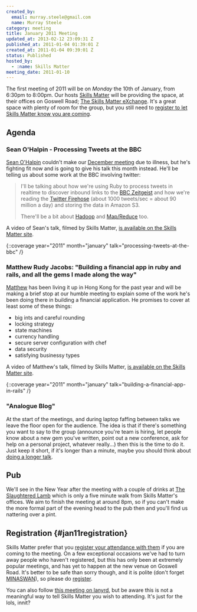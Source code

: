 ```yaml
---
created_by:
  email: murray.steele@gmail.com
  name: Murray Steele
category: meeting
title: January 2011 Meeting
updated_at: 2013-02-12 23:09:31 Z
published_at: 2011-01-04 01:39:01 Z
created_at: 2011-01-04 09:39:01 Z
status: Published
hosted_by:
  - :name: Skills Matter
meeting_date: 2011-01-10
---
```


The first meeting of 2011 will be on *Monday* the 10th of January, from 6:30pm to 8:00pm.  Our hosts [Skills Matter](http://skillsmatter.com/) will be providing the space, at their offices on Goswell Road; [The Skills Matter eXchange](http://skillsmatter.com/location-details/design-architecture/484/96).  It's a great space with plenty of room for the group, but you still need to <a href="#jan11registration">register to let Skills Matter know you are coming</a>.

## Agenda

### Sean O'Halpin - Processing Tweets at the BBC

[Sean O'Halpin](https://github.com/seanohalpin) couldn't make our [December meeting](/meetings/2010/12/01/december-2010-meeting/) due to illness, but he's fighting fit now and is going to give his talk this month instead.  He'll be telling us about some work at the BBC involving twitter:

> I'll be talking about how we're using Ruby to process tweets in
> realtime to discover inbound links to the [BBC Zeitgeist](http://zeitgeist.prototyping.bbc.co.uk/zeitgeist)
> and how we're reading the [Twitter Firehose](http://dev.twitter.com/pages/streaming_api) (about 1000 tweets/sec =
> about 90 million a day) and storing the data in Amazon S3.
>
> There'll be a bit about [Hadoop](http://hadoop.apache.org/) and [Map/Reduce](http://en.wikipedia.org/wiki/Map_reduce) too.

A video of Sean's talk, filmed by Skills Matter, [is available on the Skills Matter site](http://skillsmatter.com/podcast/ajax-ria/processing-tweets-at-the-bbc-1848).

{::coverage year="2011" month="january" talk="processing-tweets-at-the-bbc" /}

### Matthew Rudy Jacobs: "Building a financial app in ruby and rails, and all the gems I made along the way"

[Matthew](http://matthewrudy.com/) has been living it up in Hong Kong for the past year and will be making a brief stop at our humble meeting to explain some of the work he's been doing there in building a financial application.  He promises to cover at least some of these things:

* big ints and careful rounding
* locking strategy
* state machines
* currency handling
* secure server configuration with chef
* data security
* satisfying businessy types

A video of Matthew's talk, filmed by Skills Matter, [is available on the Skills Matter site](http://skillsmatter.com/podcast/ajax-ria/building-a-financial-app-in-ruby-and-rails).

{::coverage year="2011" month="january" talk="building-a-financial-app-in-rails" /}

### "Analogue Blog"

At the start of the meetings, and during laptop faffing between talks we leave the floor open for the audience.  The idea is that if there's something you want to say to the group (announce you're team is hiring, let people know about a new gem you've written, point out a new conference, ask for help on a personal project, whatever really...) then this is the time to do it.  Just keep it short, if it's longer than a minute, maybe you should think about [doing a longer talk](/speaking/).

## Pub

We'll see in the New Year after the meeting with a couple of drinks at [The Slaughtered Lamb](http://www.theslaughteredlambpub.com/) which is only a five minute walk from Skills Matter's offices.  We aim to finish the meeting at around 8pm, so if you can't make the more formal part of the evening head to the pub then and you'll find us nattering over a pint.

## Registration {#jan11registration}

Skills Matter prefer that you [register your attendance with them](http://skillsmatter.com/event/ajax-ria/lrug-889/rl-311) if you are coming to the meeting.  On a few exceptional occasions we've had to turn away people who haven't registered, but this has only been at extremely popular meetings, and has yet to happen at the new venue on Goswell Road.  It's better to be safe than sorry though, and it is polite (don't forget [MINASWAN](http://oreilly.com/ruby/excerpts/ruby-learning-rails/ruby-glossary.html#I_indexterm_d1e32036)), so please do [register](http://skillsmatter.com/event/ajax-ria/lrug-889/rl-311).

You can also follow [this meeting on lanyrd](http://lanyrd.com/2011/lrug-jan-2011/), but be aware this is not a meaningful way to tell Skills Matter you wish to attending.  It's just for the lols, innit?

